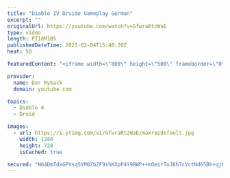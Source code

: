 ```yaml
---
title: "Diablo IV Druide Gameplay German"
excerpt: ""
originalUrl: https://youtube.com/watch?v=GfwraRtzWaE
type: video
length: PT18M10S
publishedDateTime: 2021-03-04T15:48:20Z
heat: 50

featuredContent: "<iframe width=\"800\" height=\"500\" frameborder=\"0\" src=\"https://www.youtube.com/embed/GfwraRtzWaE\" allow=\"accelerometer; autoplay; encrypted-media; gyroscope; picture-in-picture\" allowfullscreen></iframe>"

provider:
  name: Der Ryback
  domain: youtube.com

topics:
  - Diablo 4
  - Druid

images:
  - url: https://i.ytimg.com/vi/GfwraRtzWaE/maxresdefault.jpg
    width: 1280
    height: 720
    isCached: true

secured: "N64DmTdxGPVsqSYM0ZbZF9shKXpP4Y9BWP++kOeirToJ8h7cVctNd65Bh+qjNZSK+66lsymF30H1kZO3iR3SwmZuMIBkvu+X+qlKC9He5pypWN9i8R6h4RFTddljTEK7mnRTA3E2lpLVgMbfeUObpx+F11i72sbgBmHGCQFGoRJqQp5i9rnRd01T+Mu9lBnlZK+BGqvy+S+TZaF7O4HquAm+twj/p5XJBKMUzphDGU9WMmLidCefM4NdJGQXT6CkT3LyxulfvKS7M1lyBUEbPY4B3WGsHqSImyYZFLYXMZgO6Zoo2OwyF0TMa0AUCBaFd/v8oKoQWJbTJ24cxYHcf6ohFBLq6mLltWwjI8RzGPYbQvYWWhcg6WjcSC1y5tbw7wQscUYWVeZEB1Qhu21ORVGarB540CUedqLF0XwdV3M=;5TL61Lvxt7eAslBLOMKNRw=="
---
```


